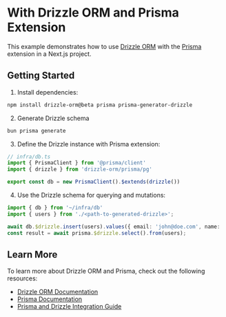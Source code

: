 # With Drizzle ORM and Prisma Extension

This example demonstrates how to use [Drizzle ORM](https://orm.drizzle.team/) with the [Prisma](https://www.prisma.io/) extension in a Next.js project.

## Getting Started

1. Install dependencies:

```bash
npm install drizzle-orm@beta prisma prisma-generator-drizzle
```

2. Generate Drizzle schema
```bash
bun prisma generate
```

3. Define the Drizzle instance with Prisma extension:
```ts
// infra/db.ts
import { PrismaClient } from '@prisma/client'
import { drizzle } from 'drizzle-orm/prisma/pg'

export const db = new PrismaClient().$extends(drizzle())
```

4. Use the Drizzle schema for querying and mutations:
```ts
import { db } from '~/infra/db'
import { users } from './<path-to-generated-drizzle>';

await db.$drizzle.insert(users).values({ email: 'john@doe.com', name: 'John' });
const result = await prisma.$drizzle.select().from(users);
```

## Learn More
To learn more about Drizzle ORM and Prisma, check out the following resources:

- [Drizzle ORM Documentation](https://orm.drizzle.team/docs/overview)
- [Prisma Documentation](https://www.prisma.io/docs)
- [Prisma and Drizzle Integration Guide](https://orm.drizzle.team/docs/prisma)

